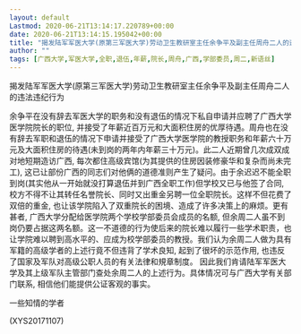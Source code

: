 ```yaml
---
layout: default
Lastmod: 2020-06-21T13:14:17.220789+00:00
date: 2020-06-21T13:14:15.195042+00:00
title: "揭发陆军军医大学(原第三军医大学)劳动卫生教研室主任余争平及副主任周舟二人的违法"
author: ""
tags: [广西大学,军医大学,全职,退伍,年薪,院长,周舟,广西,学部委员,周二,新语丝]
---
```


揭发陆军军医大学(原第三军医大学)劳动卫生教研室主任余争平及副主任周舟二人的违法违纪行为

余争平在没有辞去军医大学的职务和没有退伍的情况下私自申请并应聘了广西大学医学院院长的职位, 并接受了年薪近百万元和大面积住房的优厚待遇。周舟也在没有辞去军职和退伍的情况下申请并接受了广西大学医学院的教授职务和年薪六十万元及大面积住房的待遇(未到岗的两年内年薪三十万元)。此二人近期曾几次成双成对地短期造访广西, 每次都住高级宾馆(为其提供的住房因装修豪华和复杂而尚未完工), 这已让部份广西的同志们对他俩的道德准则产生了疑问。由于余迟迟不能全职到岗(其实他从一开始就没打算退伍并到广西全职工作)但学校又已与他签了合同, 校方不得不让其转任名誉院长、同时又出重金另聘一位全职院长。这样不但花费了双倍的重金, 也让该学院陷入了双重院长的困境、造成了许多决策上的麻烦。更有甚者, 广西大学分配给医学院两个学校学部委员会成员的名额, 但余周二人虽不到岗仍要占据这两名额。这一不道德的行为使后来的院长难以履行一些学术职责，也让学院难以聘到高水平的、应成为校学部委员的教授。我们认为余周二人做为具有军籍的高级学者的上述行竟不但违背了学术良知, 起到了很坏的示范作用, 也违反了国家及军队对高级公职人员的有关法律和規章制度。 因此我们肯请陆军军医大学及其上级军队主管部门查处余周二人的上述行为。具体情况可与广西大学有关部门联系, 相信他们能提供公证客观的事实。

一些知情的学者

(XYS20171107)

